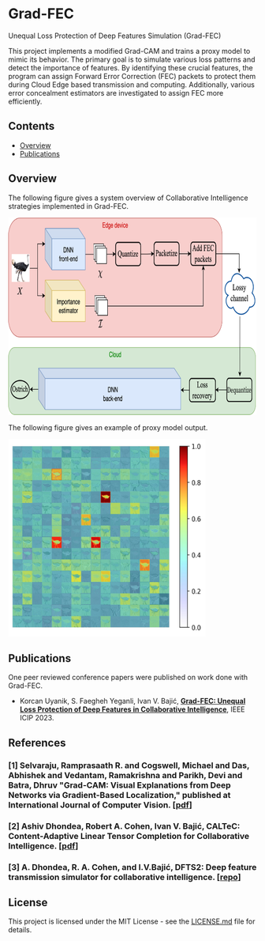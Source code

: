 # Grad-FEC
Unequal Loss Protection of Deep Features Simulation (Grad-FEC)

This project implements a modified Grad-CAM and trains a proxy model to mimic its behavior. The primary goal is to simulate various loss patterns and detect the importance of features. By identifying these crucial features, the program can assign Forward Error Correction (FEC) packets to protect them during Cloud Edge based transmission and computing. Additionally, various error concealment estimators are investigated to assign FEC more efficiently.

## Contents
- [Overview](#overview)
- [Publications](#publications)

## Overview
The following figure gives a system overview of Collaborative Intelligence strategies implemented in Grad-FEC.

<img src="https://github.com/krcnynk/UnequalLossProtectionDeepFeatures_CI/blob/main/overviewPipeline.png" width="800" height="400">

The following figure gives an example of proxy model output.

<img src="https://github.com/krcnynk/UnequalLossProtectionDeepFeatures_CI/blob/main/heatmap.jpg" width="400" height="400">

## Publications
One peer reviewed conference papers were published on work done with Grad-FEC.
* Korcan Uyanik, S. Faegheh Yeganli, Ivan V. Bajić, [**Grad-FEC: Unequal Loss Protection of Deep Features in Collaborative Intelligence**](https://arxiv.org/abs/2307.01846), IEEE ICIP 2023.
  
## References

### [1] Selvaraju, Ramprasaath R. and Cogswell, Michael and Das, Abhishek and Vedantam, Ramakrishna and Parikh, Devi and Batra, Dhruv "Grad-CAM: Visual Explanations from Deep Networks via Gradient-Based Localization," published at International Journal of Computer Vision. [[pdf](https://arxiv.org/abs/1610.02391)]  

### [2] Ashiv Dhondea, Robert A. Cohen, Ivan V. Bajić, **CALTeC: Content-Adaptive Linear Tensor Completion for Collaborative Intelligence**. [[pdf](https://arxiv.org/abs/2106.05531)]

### [3] A. Dhondea, R. A. Cohen, and I.V.Bajić, **DFTS2: Deep feature transmission simulator for collaborative intelligence**. [[repo](https://github.com/ashivdhondea/dfts2)]

## License
This project is licensed under the MIT License - see the [LICENSE.md](https://github.com/krcnynk/UnequalLossProtectionDeepFeatures_CI/blob/master/LICENSE) file for details.
